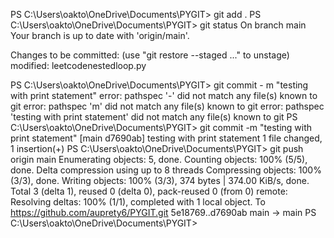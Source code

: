 PS C:\Users\oakto\OneDrive\Documents\PYGIT> git add .
PS C:\Users\oakto\OneDrive\Documents\PYGIT> git status
On branch main
Your branch is up to date with 'origin/main'.

Changes to be committed:
  (use "git restore --staged <file>..." to unstage)
        modified:   leetcodenestedloop.py

PS C:\Users\oakto\OneDrive\Documents\PYGIT> git commit - m "testing with print statement"
error: pathspec '-' did not match any file(s) known to git
error: pathspec 'm' did not match any file(s) known to git
error: pathspec 'testing with print statement' did not match any file(s) known to git
PS C:\Users\oakto\OneDrive\Documents\PYGIT> git commit -m "testing with print statement" 
[main d7690ab] testing with print statement
 1 file changed, 1 insertion(+)
PS C:\Users\oakto\OneDrive\Documents\PYGIT> git push origin main
Enumerating objects: 5, done.
Counting objects: 100% (5/5), done.
Delta compression using up to 8 threads
Compressing objects: 100% (3/3), done.
Writing objects: 100% (3/3), 374 bytes | 374.00 KiB/s, done.
Total 3 (delta 1), reused 0 (delta 0), pack-reused 0 (from 0)
remote: Resolving deltas: 100% (1/1), completed with 1 local object.
To https://github.com/auprety6/PYGIT.git
   5e18769..d7690ab  main -> main
PS C:\Users\oakto\OneDrive\Documents\PYGIT> 
